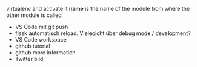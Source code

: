 virtualenv and activate it
__name__ is the name of the module from where the other module is called

* VS Code mit git push
* flask automatisch reload. Vieleoicht über debug mode / development?
* VS Code workspace
* github tutorial
* github more information
* Twitter bild